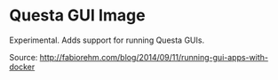 # Questa GUI Image

Experimental.  Adds support for running Questa GUIs.

Source: http://fabiorehm.com/blog/2014/09/11/running-gui-apps-with-docker
